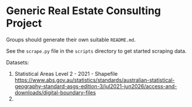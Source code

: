 # Generic Real Estate Consulting Project
Groups should generate their own suitable `README.md`.

See the `scrape.py` file in the `scripts` directory to get started scraping data. 

Datasets:
1. Statistical Areas Level 2 - 2021 - Shapefile https://www.abs.gov.au/statistics/standards/australian-statistical-geography-standard-asgs-edition-3/jul2021-jun2026/access-and-downloads/digital-boundary-files
2. 
